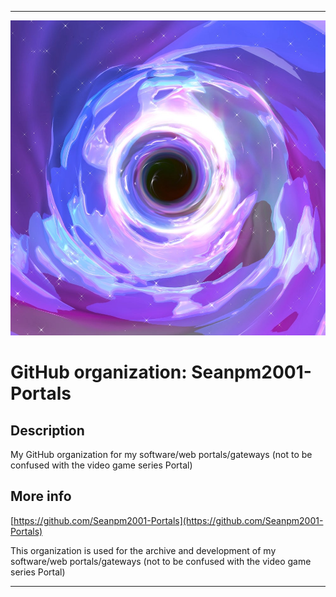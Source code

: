   
***

![PortalIcon1.jpeg failed to load. The file may be missing or corrupt. Check the file path for errors first.](/AdditionalInfo/1/Seanpm2001-Portals/PortalIcon1.jpeg)

# GitHub organization: Seanpm2001-Portals

## Description

My GitHub organization for my software/web portals/gateways (not to be confused with the video game series Portal)

## More info

[https://github.com/Seanpm2001-Portals](https://github.com/Seanpm2001-Portals)

This organization is used for the archive and development of my software/web portals/gateways (not to be confused with the video game series Portal)

***
